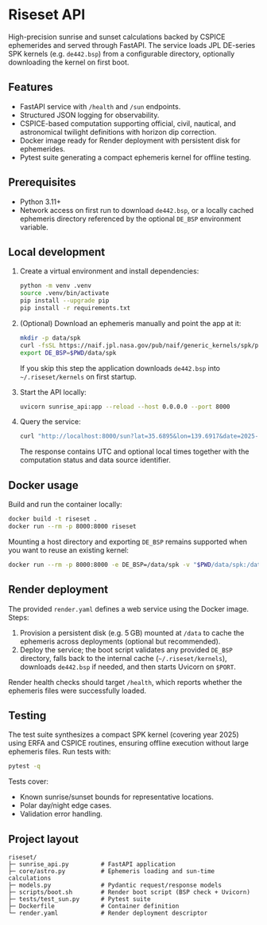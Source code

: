 # Riseset API

High-precision sunrise and sunset calculations backed by CSPICE ephemerides and
served through FastAPI. The service loads JPL DE-series SPK kernels (e.g.
`de442.bsp`) from a configurable directory, optionally downloading the kernel on
first boot.

## Features

- FastAPI service with `/health` and `/sun` endpoints.
- Structured JSON logging for observability.
- CSPICE-based computation supporting official, civil, nautical, and
  astronomical twilight definitions with horizon dip correction.
- Docker image ready for Render deployment with persistent disk for ephemerides.
- Pytest suite generating a compact ephemeris kernel for offline testing.

## Prerequisites

- Python 3.11+
- Network access on first run to download `de442.bsp`, or a locally cached
  ephemeris directory referenced by the optional `DE_BSP` environment variable.

## Local development

1. Create a virtual environment and install dependencies:

   ```bash
   python -m venv .venv
   source .venv/bin/activate
   pip install --upgrade pip
   pip install -r requirements.txt
   ```

2. (Optional) Download an ephemeris manually and point the app at it:

   ```bash
   mkdir -p data/spk
   curl -fsSL https://naif.jpl.nasa.gov/pub/naif/generic_kernels/spk/planets/de442.bsp -o data/spk/de442.bsp
   export DE_BSP=$PWD/data/spk
   ```

   If you skip this step the application downloads `de442.bsp` into
   `~/.riseset/kernels` on first startup.

3. Start the API locally:

   ```bash
   uvicorn sunrise_api:app --reload --host 0.0.0.0 --port 8000
   ```

4. Query the service:

   ```bash
   curl "http://localhost:8000/sun?lat=35.6895&lon=139.6917&date=2025-10-21&elev_m=40&offset_hours=9&twilight=official"
   ```

   The response contains UTC and optional local times together with the
   computation status and data source identifier.

## Docker usage

Build and run the container locally:

```bash
docker build -t riseset .
docker run --rm -p 8000:8000 riseset
```

Mounting a host directory and exporting `DE_BSP` remains supported when you want
to reuse an existing kernel:

```bash
docker run --rm -p 8000:8000 -e DE_BSP=/data/spk -v "$PWD/data/spk:/data/spk" riseset
```

## Render deployment

The provided `render.yaml` defines a web service using the Docker image. Steps:

1. Provision a persistent disk (e.g. 5 GB) mounted at `/data` to cache the
   ephemeris across deployments (optional but recommended).
2. Deploy the service; the boot script validates any provided `DE_BSP`
   directory, falls back to the internal cache (`~/.riseset/kernels`), downloads
   `de442.bsp` if needed, and then starts Uvicorn on `$PORT`.

Render health checks should target `/health`, which reports whether the
ephemeris files were successfully loaded.

## Testing

The test suite synthesizes a compact SPK kernel (covering year 2025) using ERFA
and CSPICE routines, ensuring offline execution without large ephemeris files.
Run tests with:

```bash
pytest -q
```

Tests cover:

- Known sunrise/sunset bounds for representative locations.
- Polar day/night edge cases.
- Validation error handling.

## Project layout

```
riseset/
├─ sunrise_api.py         # FastAPI application
├─ core/astro.py          # Ephemeris loading and sun-time calculations
├─ models.py              # Pydantic request/response models
├─ scripts/boot.sh        # Render boot script (BSP check + Uvicorn)
├─ tests/test_sun.py      # Pytest suite
├─ Dockerfile             # Container definition
└─ render.yaml            # Render deployment descriptor
```
